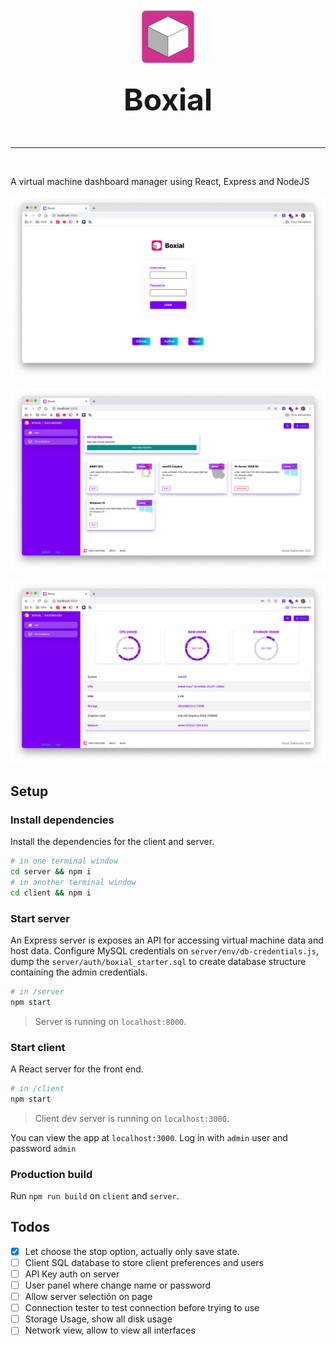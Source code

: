 <!-- PROJECT LOGO -->
<br />
<p align="center">
  <a href="https://github.com/github_username/repo_name">
    <img src="readme/boxial.png" alt="Logo" width="90" height="90">
  </a>
    <h3 align="center"><b><font size="56">Boxial</font></b></h3>
  <p align="center">
    <br />
  </p>
    <hr />
    <br />
</p>

A virtual machine dashboard manager using React, Express and NodeJS

![](readme/login.png)

![](readme/machines.png)

![](readme/host.png)

## Setup

### Install dependencies

Install the dependencies for the client and server.

```bash
# in one terminal window
cd server && npm i
# in another terminal window
cd client && npm i
```

### Start server

An Express server is exposes an API for accessing virtual machine data and host data. Configure MySQL credentials on `server/env/db-credentials.js`, dump the `server/auth/boxial_starter.sql` to create database structure containing the admin credentials.

```bash
# in /server
npm start
```

> Server is running on `localhost:8000`.

### Start client

A React server for the front end.

```bash
# in /client
npm start
```

> Client dev server is running on `localhost:3000`.

You can view the app at `localhost:3000`. Log in with `admin` user and  password `admin`

### Production build

Run `npm run build` on `client` and `server`.

## Todos

- [X] Let choose the stop option, actually only save state.
- [ ] Client SQL database to store client preferences and users
- [ ] API Key auth on server
- [ ] User panel where change name or password
- [ ] Allow server selectión on page
- [ ] Connection tester to test connection before trying to use
- [ ] Storage Usage, show all disk usage
- [ ] Network view, allow to view all interfaces